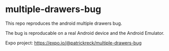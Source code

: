 # multiple-drawers-bug
This repo reproduces the android multiple drawers bug.

The bug is reproducable on a real Android device and the Android Emulator.

Expo project: https://expo.io/@patrickreck/multiple-drawers-bug
